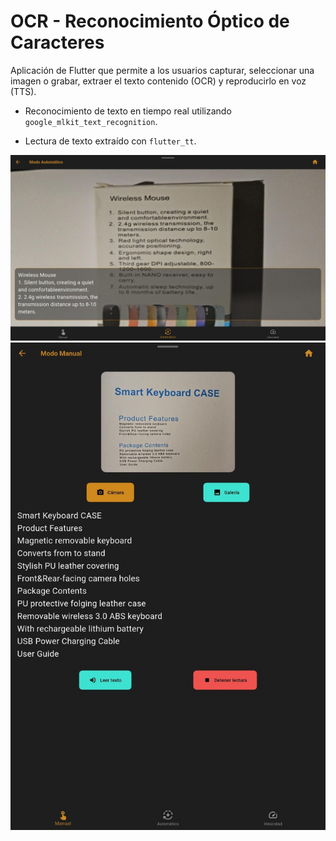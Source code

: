 # OCR - Reconocimiento Óptico de Caracteres


Aplicación de Flutter que permite a los usuarios capturar, seleccionar una imagen o grabar, extraer el texto contenido (OCR) y reproducirlo en voz (TTS).


- Reconocimiento de texto en tiempo real utilizando `google_mlkit_text_recognition`.

- Lectura de texto extraído con `flutter_tt`.


![Automático](automatico.jpeg)
![Manual](manual.jpeg)
